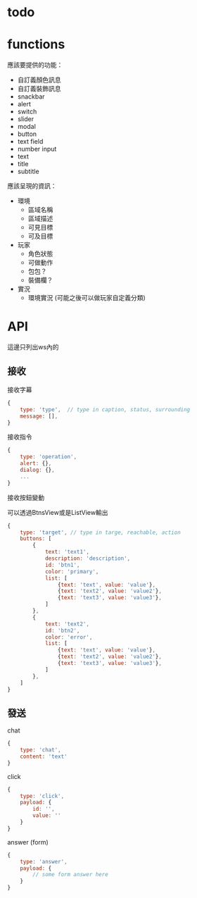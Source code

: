 
# todo

# functions

應該要提供的功能：

- 自訂義顏色訊息 
- 自訂義裝飾訊息
- snackbar
- alert
- switch
- slider
- modal
- button
- text field
- number input
- text
- title
- subtitle

應該呈現的資訊：

- 環境
    - 區域名稱
    - 區域描述
    - 可見目標
    - 可及目標
- 玩家
    - 角色狀態
    - 可做動作
    - 包包？
    - 裝備欄？
- 實況
    - 環境實況 (可能之後可以做玩家自定義分類)

# API
這邊只列出ws內的
## 接收
接收字幕
```js
{
    type: 'type',  // type in caption, status, surrounding
    message: [],
}
```

接收指令
```js
{
    type: 'operation',
    alert: {},
    dialog: {},
    ...
}
```

接收按鈕變動

可以透過BtnsView或是ListView輸出
```js
{
    type: 'target', // type in targe, reachable, action
    buttons: [
        {
            text: 'text1',
			description: 'description',
            id: 'btn1',
            color: 'primary',
            list: [
                {text: 'text', value: 'value'},
                {text: 'text2', value: 'value2'},
                {text: 'text3', value: 'value3'},
            ]
        },
        {
            text: 'text2',
            id: 'btn2',
            color: 'error',
            list: [
                {text: 'text', value: 'value'},
                {text: 'text2', value: 'value2'},
                {text: 'text3', value: 'value3'},
            ]
        },
    ]
}
```

## 發送

chat
```js
{
    type: 'chat',
    content: 'text'
}
```

click
```js
{
    type: 'click',
    payload: {
        id: '',
        value: ''
    }
}
```

answer (form)
```js
{
    type: 'answer',
    payload: {
        // some form answer here
    }
}
```


